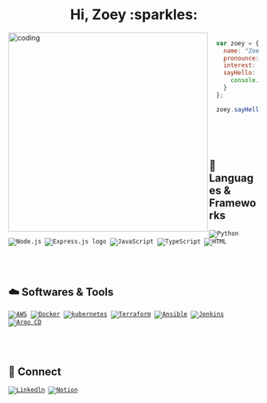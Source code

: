 <h1 align="center">Hi, Zoey :sparkles: </h1>
<img align="left" alt="coding" width="400" 
    src="https://user-images.githubusercontent.com/67743970/232867255-3d21aa98-0c56-43ab-afe9-a1cb63c33007.gif">

```javascript
  
  var zoey = {
    name: "Zoey Hong (Eunyoung)",
    pronounce: "She / Her",
    interest: ["Backend Developer", "DevOps Enginner"],
    sayHello: function() {
      console.log('Hi, I am junior at MHC');
    }
  };

  zoey.sayHello();
  
```

<br></br>

<h2> 🌱  Languages & Frameworks</h2>
<code><img alt="Python" src="https://img.shields.io/badge/Python-14354C.svg?logo=python&logoColor=white"> <img alt="Node.js" src="https://img.shields.io/badge/Node.js-43853D.svg?logo=node.js&logoColor=white"> <img src="https://img.shields.io/badge/Express-282C34?logo=express&logoColor=FFFFFF" alt="Express.js logo" title="Express.js"> <img alt="JavaScript" src="https://img.shields.io/badge/JavaScript-F7DF1E.svg?logo=javascript&logoColor=black"> <img alt="TypeScript" src="https://img.shields.io/badge/TypeScript-007acc.svg?logo=typescript&logoColor=white"> <img src="https://img.shields.io/badge/HTML5-282C34?logo=html5&logoColor=E34F26" alt="HTML" title="HTML5"> 
</code> 

<br></br>

<h2> ☁️ Softwares & Tools</h2>
<code><a href="https://aws.amazon.com"><img alt="AWS" src="https://img.shields.io/badge/AWS-orange?logo=amazon&logoColor=white"></a> <a href="https://www.docker.com/"><img alt="Docker" src="https://img.shields.io/badge/Docker-1187db?logo=Docker&logoColor=white"></a> <a href="https://www.kubernetes.io/"><img alt="kubernetes" src="https://img.shields.io/badge/kubernetes-0e74bc?logo=Kubernetes&logoColor=white"></a> <a href="https://www.terraform.io"><img alt="Terraform" src="https://img.shields.io/badge/Terraform-9c74b5?logo=Terraform&logoColor=white"></a> <a href="https://www.ansible.com/"><img alt="Ansible" src="https://img.shields.io/badge/Ansible-black?logo=Ansible&logoColor=white"></a> <a href="https://www.jenkins.io"><img alt="Jenkins" src="https://img.shields.io/badge/Jenkins-red?logo=Jenkins&logoColor=white"></a> <a href="https://argo-cd.readthedocs.io/en/stable/"><img alt="Argo CD" src="https://img.shields.io/badge/Argo CD-f57e2c?logo=Argo&logoColor=white"></a>
</code>
  
<br></br>

<h2> 🙌 Connect</h2>
<code><a href="https://www.linkedin.com/in/iamzoey/"><img alt="Linkedln" src="https://img.shields.io/badge/-linkedln-blue?style=flat-square&logo=Linkedin&logoColor=white"></a> <a href="https://www.notion.so/hellozoey/Eunyoung-Hong-095848d19a4643e5b75dbc9c422d1224?pvs=4"><img alt="Notion" src="https://img.shields.io/badge/-notion-gray?style=flat-square&logo=Notion&logoColor=white"></a> 
</code>




